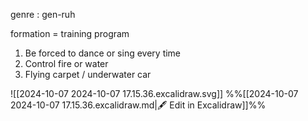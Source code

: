 genre : gen-ruh

formation $=$ training program

1) Be forced to dance or sing every time 
2) Control fire or water
3) Flying carpet / underwater car


![[2024-10-07 2024-10-07 17.15.36.excalidraw.svg]]
%%[[2024-10-07 2024-10-07 17.15.36.excalidraw.md|🖋 Edit in Excalidraw]]%%